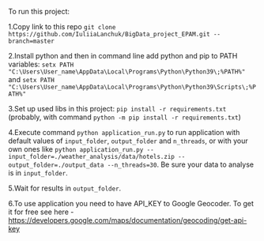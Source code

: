 To run this project:

1.Copy link to this repo `git clone https://github.com/IuliiaLanchuk/BigData_project_EPAM.git --branch=master`

2.Install python and then in command line add python and pip to PATH variables:
`setx PATH "C:\Users\User_name\AppData\Local\Programs\Python\Python39\;%PATH%"` and
`setx PATH "C:\Users\User_name\AppData\Local\Programs\Python\Python39\Scripts\;%PATH%"`

3.Set up used libs in this project: `pip install -r requirements.txt` 
(probably, with command `python -m pip install -r requirements.txt`)

4.Execute command `python application_run.py` to run application with default values of `input_folder`, 
`output_folder` and `n_threads`, or with your own ones like `python application_run.py --input_folder=./weather_analysis/data/hotels.zip
--output_folder=./output_data --n_threads=30`. Be sure your data to analyse is in `input_folder`.

5.Wait for results in `output_folder`.

6.To use application you need to have API_KEY to Google Geocoder. To get it for free see here - 
https://developers.google.com/maps/documentation/geocoding/get-api-key

